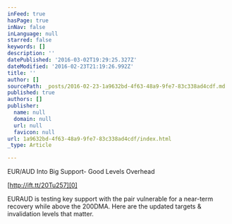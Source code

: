 ```yaml
---
inFeed: true
hasPage: true
inNav: false
inLanguage: null
starred: false
keywords: []
description: ''
datePublished: '2016-03-02T19:29:25.327Z'
dateModified: '2016-02-23T21:19:26.992Z'
title: ''
author: []
sourcePath: _posts/2016-02-23-1a9632bd-4f63-48a9-9fe7-83c338ad4cdf.md
published: true
authors: []
publisher:
  name: null
  domain: null
  url: null
  favicon: null
url: 1a9632bd-4f63-48a9-9fe7-83c338ad4cdf/index.html
_type: Article

---
```

EUR/AUD Into Big Support- Good Levels Overhead

[http://ift.tt/20Tu257][0]

EURAUD is testing key support with the pair vulnerable for a near-term recovery while above the 200DMA. Here are the updated targets & invalidation levels that matter.

[0]: http://ift.tt/20Tu257